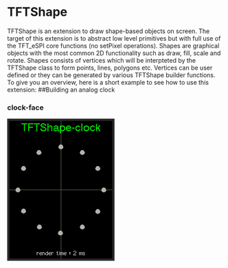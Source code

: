 # TFTShape
TFTShape is an extension  to draw shape-based objects on screen. The target of this extension is to abstract low level primitives but with full use of the TFT_eSPI core functions (no setPixel operations). Shapes are graphical objects with the most common 2D functionality such as draw, fill, scale and rotate. Shapes consists of vertices which will be interpteted by the TFTShape class to form points, lines, polygons etc. Vertices can be user defined or they can be generated by various TFTShape  builder functions. To give you an overview, here is a short example to see how to use this extension:
##Building an analog clock
### clock-face

![clock-face](images/screenshot_4571.png)


